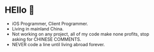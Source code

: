 # HEllo 👋
- iOS Programmer, Client Programmer.
- Living in mainland China.
- Not working on any project, all of my code make none profits, stop asking for CHINESE COMMENTS.
- NEVER code a line until living abroad forever.
